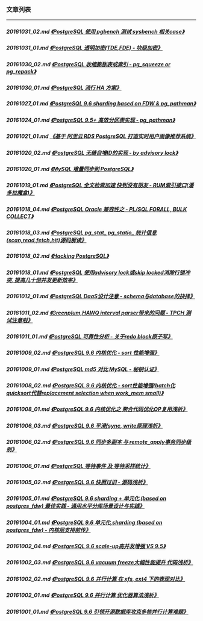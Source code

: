 ### 文章列表  
----  
##### 20161031_02.md   [《PostgreSQL 使用 pgbench 测试 sysbench 相关case》](20161031_02.md)  
##### 20161031_01.md   [《PostgreSQL 透明加密(TDE,FDE) - 块级加密》](20161031_01.md)  
##### 20161030_02.md   [《PostgreSQL 收缩膨胀表或索引 - pg_squeeze or pg_repack》](20161030_02.md)  
##### 20161030_01.md   [《PostgreSQL 流行 HA 方案》](20161030_01.md)  
##### 20161027_01.md   [《PostgreSQL 9.6 sharding based on FDW & pg_pathman》](20161027_01.md)  
##### 20161024_01.md   [《PostgreSQL 9.5+ 高效分区表实现 - pg_pathman》](20161024_01.md)  
##### 20161021_01.md   [《基于 阿里云 RDS PostgreSQL 打造实时用户画像推荐系统》](20161021_01.md)  
##### 20161020_02.md   [《PostgreSQL 无缝自增ID的实现 - by advisory lock》](20161020_02.md)  
##### 20161020_01.md   [《MySQL 增量同步到 PostgreSQL》](20161020_01.md)  
##### 20161019_01.md   [《PostgreSQL 全文检索加速 快到没有朋友 - RUM索引接口(潘多拉魔盒)》](20161019_01.md)  
##### 20161018_04.md   [《PostgreSQL Oracle 兼容性之 - PL/SQL FORALL, BULK COLLECT》](20161018_04.md)  
##### 20161018_03.md   [《PostgreSQL pg_stat_ pg_statio_ 统计信息(scan,read,fetch,hit)源码解读》](20161018_03.md)  
##### 20161018_02.md   [《Hacking PostgreSQL》](20161018_02.md)  
##### 20161018_01.md   [《PostgreSQL 使用advisory lock或skip locked消除行锁冲突, 提高几十倍并发更新效率》](20161018_01.md)  
##### 20161012_01.md   [《PostgreSQL DaaS设计注意 - schema与database的抉择》](20161012_01.md)  
##### 20161011_02.md   [《Greenplum,HAWQ interval parser带来的问题 - TPCH 测试注意啦》](20161011_02.md)  
##### 20161011_01.md   [《PostgreSQL 可靠性分析 - 关于redo block原子写》](20161011_01.md)  
##### 20161009_02.md   [《PostgreSQL 9.6 内核优化 - sort 性能增强》](20161009_02.md)  
##### 20161009_01.md   [《PostgreSQL md5 对比 MySQL - 秘钥认证》](20161009_01.md)  
##### 20161008_02.md   [《PostgreSQL 9.6 内核优化 - sort性能增强(batch化quicksort代替replacement selection when work_mem small)》](20161008_02.md)  
##### 20161008_01.md   [《PostgreSQL 9.6 内核优化之 聚合代码优化OP复用浅析》](20161008_01.md)  
##### 20161006_03.md   [《PostgreSQL 9.6 平滑fsync, write原理浅析》](20161006_03.md)  
##### 20161006_02.md   [《PostgreSQL 9.6 同步多副本 与 remote_apply事务同步级别》](20161006_02.md)  
##### 20161006_01.md   [《PostgreSQL 等待事件 及 等待采样统计》](20161006_01.md)  
##### 20161005_02.md   [《PostgreSQL 9.6 快照过旧 - 源码浅析》](20161005_02.md)  
##### 20161005_01.md   [《PostgreSQL 9.6 sharding + 单元化 (based on postgres_fdw) 最佳实践 - 通用水平分库场景设计与实践》](20161005_01.md)  
##### 20161004_01.md   [《PostgreSQL 9.6 单元化,sharding (based on postgres_fdw) - 内核层支持前传》](20161004_01.md)  
##### 20161002_04.md   [《PostgreSQL 9.6 scale-up高并发增强 VS 9.5》](20161002_04.md)  
##### 20161002_03.md   [《PostgreSQL 9.6 vacuum freeze大幅性能提升 代码浅析》](20161002_03.md)  
##### 20161002_02.md   [《PostgreSQL 9.6 并行计算 在 xfs, ext4 下的表现对比》](20161002_02.md)  
##### 20161002_01.md   [《PostgreSQL 9.6 并行计算 优化器算法浅析》](20161002_01.md)  
##### 20161001_01.md   [《PostgreSQL 9.6 引领开源数据库攻克多核并行计算难题》](20161001_01.md)  
